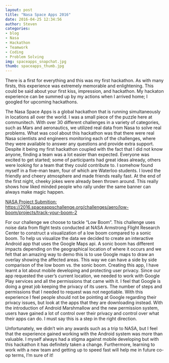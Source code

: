 ```yaml
---
layout: post          
title: "Nasa Space Apps 2016"
date: 2016-04-25 12:34:56
author: Steven
categories:
- blog
- Nasa             
- Hackathon     
- Teamwork
- Coding
- Problem Solving
img: spaceapps_snapchat.jpg       
thumb: spaceapps_thumb.jpg    
---
```

There is a first for everything and this was my first hackathon. As with many firsts, this experience was extremely memorable and enlightening. This could be said about your first kiss, impression, and hackathon. My hackaton experience can be summed up by my actions when I arrived home; I googled for upcoming hackathons.
<!--more-->
The Nasa Space Apps is a global hackathon that is running simultaneously in locations all over the world. I was a small piece of the puzzle here at communitech. With over 30 different challenges in a variety of categories, such as Mars and aeronautics, we utilized real data from Nasa to solve real problems. What was cool about this hackathon was that there were real Nasa scientists and engineers monitoring each of the challenges, where they were available to answer any questions and provide extra support. Despite it being my first hackathon coupled with the fact that I did not know anyone, finding a team was a lot easier than expected. Everyone was excited to get started; some of participants had great ideas already, others were looking for a team that they could contribute to. I somehow found myself in a five-man team, four of which are Waterloo students. I loved the friendly and cheery atmosphere and made friends really fast. At the end of the first night, cheeky jokes were already been thrown around. This really shows how liked minded people who rally under the same banner can always make magic happen.

[NASA Project Submition: https://2016.spaceappschallenge.org/challenges/aero/low-boom/projects/track-your-boom-2 ](https://2016.spaceappschallenge.org/challenges/aero/low-boom/projects/track-your-boom-2)

For our challenge we choose to tackle “Low Boom”. This challenge uses noise data from flight tests conducted at NASA Armstrong Flight Research Center to construct a visualization of a low boom compared to a sonic boom. To help us visualize the data we decided to create an interactive Android app that uses the Google Maps api. A sonic boom has different impacts depending on the geographical location of where it occurs and we felt that an amazing way to demo this is to use Google maps to draw an overlay showing the affected areas. This way we can have a side by side comparison of the low boom vs. the sonic boom. Creating this app, I have learnt a lot about mobile developing and protecting user privacy. Since our app requested the user’s current location, we needed to work with Google Play services and all the permissions that came with it. I feel that Google is doing a great job keeping the privacy of its users. The number of steps and permissions that I needed to request was not negotiable. With this experience I feel people should not be pointing at Google regarding their privacy issues, but look at the apps that they are downloading instead. With the introduction of Android Marshmallow and the new permission system, users have gained a lot of control over their privacy and control over what their apps can do. I must say this is a step in the right direction.

Unfortunately, we didn’t win any awards such as a trip to NASA, but I feel that the experience gained working with the Android system was more than valuable. I myself always had a stigma against mobile developing but with this hackathon it has definitely taken a change. Furthermore, learning to work with a new team and getting up to speed fast will help me in future co-op terms, I’m sure of it!
